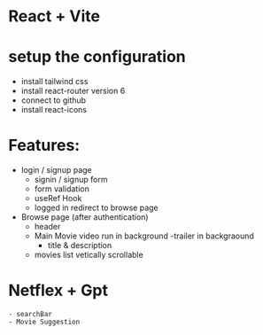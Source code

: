 # React + Vite

# setup the configuration

- install tailwind css
- install react-router version 6
- connect to github
- install react-icons
# Features:

- login / signup page
  - signin / signup form
  - form validation
  - useRef Hook
  - logged in redirect to browse page
- Browse page (after authentication)
  - header
  - Main Movie video run in background
    -trailer in backgraound
    - title & description
  - movies list vetically scrollable

# Netflex + Gpt

    - searchBar
    - Movie Suggestion
